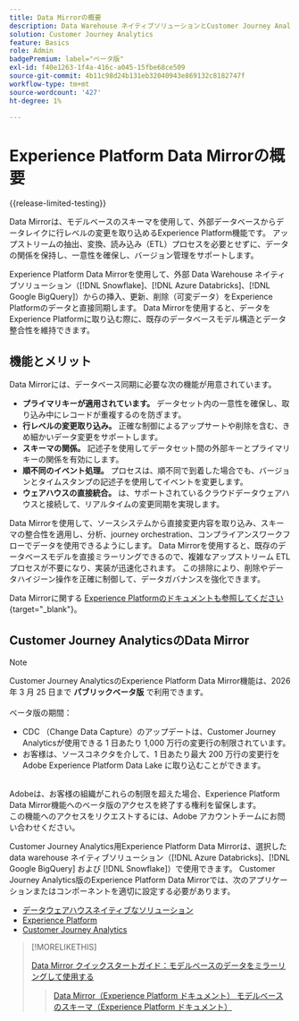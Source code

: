 ```yaml
---
title: Data Mirrorの概要
description: Data Warehouse ネイティブソリューションとCustomer Journey Analyticsの間でデータを同期する方法を理解します。
solution: Customer Journey Analytics
feature: Basics
role: Admin
badgePremium: label="ベータ版"
exl-id: f40e1263-1f4a-416c-a045-15fbe68ce509
source-git-commit: 4b11c98d24b131eb32040943e869132c8182747f
workflow-type: tm+mt
source-wordcount: '427'
ht-degree: 1%

---
```


# Experience Platform Data Mirrorの概要

{{release-limited-testing}}

Data Mirrorは、モデルベースのスキーマを使用して、外部データベースからデータレイクに行レベルの変更を取り込めるExperience Platform機能です。 アップストリームの抽出、変換、読み込み（ETL）プロセスを必要とせずに、データの関係を保持し、一意性を確保し、バージョン管理をサポートします。

Experience Platform Data Mirrorを使用して、外部 Data Warehouse ネイティブソリューション（[!DNL Snowflake]、[!DNL Azure Databricks]、[!DNL Google BigQuery]）からの挿入、更新、削除（可変データ）をExperience Platformのデータと直接同期します。 Data Mirrorを使用すると、データをExperience Platformに取り込む際に、既存のデータベースモデル構造とデータ整合性を維持できます。

## 機能とメリット

Data Mirrorには、データベース同期に必要な次の機能が用意されています。

* **プライマリキーが適用されています。** データセット内の一意性を確保し、取り込み中にレコードが重複するのを防ぎます。
* **行レベルの変更取り込み。** 正確な制御によるアップサートや削除を含む、きめ細かいデータ変更をサポートします。
* **スキーマの関係。** 記述子を使用してデータセット間の外部キーとプライマリキーの関係を有効にします。
* **順不同のイベント処理。** プロセスは、順不同で到着した場合でも、バージョンとタイムスタンプの記述子を使用してイベントを変更します。
* **ウェアハウスの直接統合。** は、サポートされているクラウドデータウェアハウスと接続して、リアルタイムの変更同期を実現します。

Data Mirrorを使用して、ソースシステムから直接変更内容を取り込み、スキーマの整合性を適用し、分析、journey orchestration、コンプライアンスワークフローでデータを使用できるようにします。 Data Mirrorを使用すると、既存のデータベースモデルを直接ミラーリングできるので、複雑なアップストリーム ETL プロセスが不要になり、実装が迅速化されます。 この排除により、削除やデータハイジーン操作を正確に制御して、データガバナンスを強化できます。

Data Mirrorに関する [Experience Platformのドキュメントも参照してください ](https://experienceleague.adobe.com/en/docs/experience-platform/xdm/data-mirror/overview){target="_blank"}。

## Customer Journey AnalyticsのData Mirror

>[!NOTE]
>
>Customer Journey AnalyticsのExperience Platform Data Mirror機能は、2026 年 3 月 25 日まで **パブリックベータ版** で利用できます。<br/><br/> ベータ版の期間：<ul><li>CDC （Change Data Capture）のアップデートは、Customer Journey Analyticsが使用できる 1 日あたり 1,000 万行の変更行の制限されています。</li><li>お客様は、ソースコネクタを介して、1 日あたり最大 200 万行の変更行をAdobe Experience Platform Data Lake に取り込むことができます。</li></ul><br/>Adobeは、お客様の組織がこれらの制限を超えた場合、Experience Platform Data Mirror機能へのベータ版のアクセスを終了する権利を留保します。 <br/> この機能へのアクセスをリクエストするには、Adobe アカウントチームにお問い合わせください。
>

Customer Journey Analytics用Experience Platform Data Mirrorは、選択した data warehouse ネイティブソリューション（[!DNL Azure Databricks]、[!DNL Google BigQuery] および [!DNL Snowflake]）で使用できます。 Customer Journey Analytics版のExperience Platform Data Mirrorでは、次のアプリケーションまたはコンポーネントを適切に設定する必要があります。

* [データウェアハウスネイティブなソリューション](datawarehouse.md)
* [Experience Platform](aep.md)
* [Customer Journey Analytics](cja.md)

>[!MORELIKETHIS]
>
>[Data Mirror クイックスタートガイド：モデルベースのデータをミラーリングして使用する ](model-based.md)
>>[Data Mirror（Experience Platform ドキュメント） ](https://experienceleague.adobe.com/en/docs/experience-platform/xdm/data-mirror/overview)
>>[モデルベースのスキーマ（Experience Platform ドキュメント） ](https://experienceleague.adobe.com/en/docs/experience-platform/xdm/schema/model-based)
